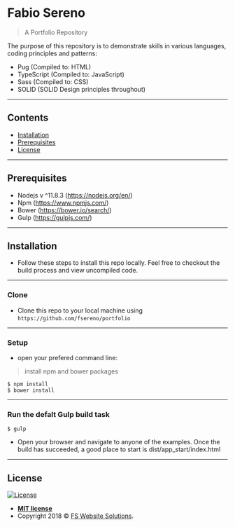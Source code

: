 # Fabio Sereno

> A Portfolio Repository

The purpose of this repository is to demonstrate skills in various languages, coding principles and patterns:

- Pug (Compiled to: HTML)
- TypeScript (Compiled to: JavaScript)
- Sass (Compiled to: CSS)
- SOLID (SOLID Design principles throughout)
---

## Contents

- [Installation](#installation)
- [Prerequisites](#prerequisites)
- [License](#license)
---

## Prerequisites

- Nodejs v ^11.8.3 (https://nodejs.org/en/)
- Npm (https://www.npmjs.com/)
- Bower (https://bower.io/search/)
- Gulp (https://gulpjs.com/)
---

## Installation

- Follow these steps to install this repo locally. Feel free to checkout the build process and view uncompiled code.
---

### Clone

- Clone this repo to your local machine using `https://github.com/fsereno/portfolio`
---

### Setup

- open your prefered command line:

> install npm and bower packages

```shell
$ npm install
$ bower install
```
---

### Run the defalt Gulp build task

```shell
$ gulp
```

- Open your browser and navigate to anyone of the examples. Once the build has succeeded, a good place to start is dist/app_start/index.html
---

## License

[![License](http://img.shields.io/:license-mit-blue.svg?style=flat-square)](http://badges.mit-license.org)

- **[MIT license](http://fswebsitesolutions.com/porfolio/app_licence/index.html)**
- Copyright 2018 © <a href="http://fswebsitesolutions.com/" target="_blank">FS Website Solutions</a>.

